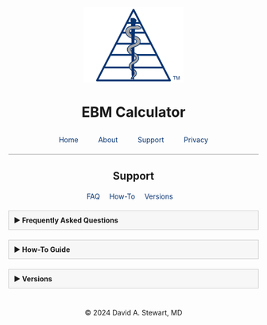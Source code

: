 <div style="text-align: center;">
  <img src="/assets/images/EBM Calculator Logo Any 3x.png" alt="EBM Calculator Logo" width="200">
  <h1>EBM Calculator</h1>
</div>

<style>

      a {
    color: #073472;
    text-decoration: none;
  }
  
    a:hover {
    text-decoration: none;
  }
  
  .tab-bar {
    display: flex;
    justify-content: center;
    border-bottom: 2px solid #ccc;
    padding-bottom: 10px;
    margin-top: 20px;
  }
  .tab-bar a {
    padding: 10px 20px;
    text-decoration: none;
    white-space: nowrap;
    transition: padding 0.3s ease;
  }
  @media (max-width: 480px) {
    .tab-bar a {
      padding: 10px 10px;
    }
  }
  
  .section-links {
    text-align: center;
    margin-top: 20px;
  }
  .section-links a {
    margin-right: 15px;
    text-decoration: none;
  }
  
  /* Box styling for collapsible sections */
  .faq-item {
    margin-bottom: 20px;
  }
  .faq-question {
    font-weight: bold;
    cursor: pointer;
    padding: 10px;
    background: #f7f7f7;
    border: 1px solid #ccc;
  }
  .faq-answer {
    display: none; /* Collapsed by default */
    padding: 10px;
    border: 1px solid #ccc;
    border-top: none;
  }
</style>

<div class="tab-bar">
  <a href="/">Home</a>
  <a href="/about">About</a>
  <a href="/support">Support</a>
  <a href="/privacy-policy">Privacy</a>
</div>

<h2 style="text-align: center;">Support</h2>
<div class="section-links">
  <a href="#faq">FAQ</a>
  <a href="#how-to-guide">How-To</a>
  <a href="#versions">Versions</a>
</div>

<div style="max-width: 600px; margin: 20px auto;">
  <!-- FAQ Section Box -->
  <div class="faq-item">
    <div class="faq-question" id="faq" onclick="toggleAnswer(this)"><span>&#9654;</span> Frequently Asked Questions</div>
    <div class="faq-answer">
      <!-- Individual FAQ items -->
      <div class="faq-item">
        <div class="faq-question" onclick="toggleAnswer(this)"><span>&#9654;</span> What devices are compatible?</div>
        <div class="faq-answer">EBM Calculator is available on iOS devices running iOS 18.1 or later. It is optimized for iPhones, but will also run on iPads and Apple Silicon Macs.</div>
      </div>
      <div class="faq-item">
        <div class="faq-question" onclick="toggleAnswer(this)"><span>&#9654;</span> How many results can I save?</div>
        <div class="faq-answer">You can save up to 50 results.<br>
          <br>
          From the Results tab, you can also reorder results (press and drag), delete individual results (swipe left), share results (swipe right), or delete all saved results (from the menu button).</div>
      </div>
      <div class="faq-item">
        <div class="faq-question" onclick="toggleAnswer(this)"><span>&#9654;</span> Why do the calculators have different input options?</div>
        <div class="faq-answer">
          Different input methods are available to fit various ways authors report their results. Choose the one that makes the most sense for the study you are appraising.<br>
          <br>
          For example, if you are assessing the performance of a Diagnostic Test and the authors report only the Predictive Values (and not sensitivity or specificity), choose PPV/NPV for your input fields.
        </div>
      </div>      
      <div class="faq-item">
        <div class="faq-question" onclick="toggleAnswer(this)"><span>&#9654;</span> What formulas are used for calculating confidence intervals?</div>
        <div class="faq-answer">
          <p><a href="/assets/pdf/Formulas.pdf" target="_blank" rel="noopener noreferrer">Click here to review the formulas</a> used for calculating all metrics and confidence intervals in the app.</p>
        </div>
      </div>        
      <div class="faq-item">
        <div class="faq-question" onclick="toggleAnswer(this)"><span>&#9654;</span> Why did you create this app?</div>
        <div class="faq-answer">I was frustrated by constantly having to switch between various websites to find online calculators for interpreting study results. I built the EBM Calculator app to streamline this process and to simplify evidence appraisal.<br>
          <br>
          My first version was coded in Python for use on my laptop. I decided to make it an official iOS app to share it easily with colleagues who were also evaluating the medical literature!<br>
        <br>
          It’s come a long way since I started, but it’s still a purposefully simple app: input data from a study to see the strength of association (for studies on a new therapy or exposure), the performance of a diagnostic test, or to calculate the post-test probability.
        </div>
      </div>
      <div class="faq-item">
        <div class="faq-question" onclick="toggleAnswer(this)"><span>&#9654;</span> Are you planning to add more features?</div>
        <div class="faq-answer">Yes! The more I learn, the more features I want to build into the app. But I also wanted to get it out there ASAP to start helping clinicians.<br>
          <br>
          If you have a suggestion of what would be helpful, please let me know at <a href="mailto:support@ebmcalculator.com">support@ebmcalculator.com</a>!</div>
      </div>
    </div>
  </div>

  <!-- How-To Guide Section Box -->
  <div class="faq-item">
    <div class="faq-question" id="how-to-guide" onclick="toggleAnswer(this)"><span>&#9654;</span> How-To Guide</div>
    <div class="faq-answer">
      <!-- Individual How-To items -->
<div class="faq-item">
  <div class="faq-question" onclick="toggleAnswer(this)"><span>&#9654;</span> Effect Calculator</div>
  <div class="faq-answer">
    <p>Choose to input data as event rates or as the numbers of participants in each arm of the study.</p>
    <!-- Screenshots 2a and 2b with centered "or" -->
    <p style="text-align: center;">
      <img src="assets/images/screenshots/Effect - Screenshot 2a.png" alt="Effect - Screenshot 2a" style="max-width:50%; height:auto; display:block; margin:0 auto;">
    </p>
    <p style="text-align: center;">or</p>
    <p style="text-align: center;">
      <img src="assets/images/screenshots/Effect - Screenshot 2b.png" alt="Effect - Screenshot 2b" style="max-width:50%; height:auto; display:block; margin:0 auto;">
    </p>
    <p>The way the study results are presented below<sup><a href="#ref1" style="text-decoration: none;">[1]</a></sup>, you could choose either. I chose to enter the event rates:</p>
<p style="text-align: center;">
  <img src="assets/images/screenshots/Effect - Example Study.png" alt="Effect - Example Study" style="max-width:90%; height:auto; display:block; margin:0 auto;">
</p>
<!-- Screenshot 3 repeated with downward arrow -->
<p style="text-align: center;">
  <img src="assets/images/screenshots/Effect - Screenshot 3.png" alt="Effect - Screenshot 3" style="max-width:50%; height:auto; display:block; margin:0 auto;">
</p>
<p style="text-align: center;">&#x2193;</p>
<p style="text-align: center;">
  <img src="assets/images/screenshots/Effect - Screenshot 4.png" alt="Effect - Screenshot 4" style="max-width:50%; height:auto; display:block; margin:0 auto;">
</p>
<!-- Reference in smaller text -->
<p id="ref1" style="font-size:0.8em; text-align:left; margin-top:20px;">
  <a href="https://pubmed.ncbi.nlm.nih.gov/29913001/" target="_blank" rel="noopener noreferrer">
    Basu B, Sander A, Roy B, Preussler S, Barua S, Mahapatra TKS, Schaefer F. Efficacy of Rituximab vs Tacrolimus in Pediatric Corticosteroid-Dependent Nephrotic Syndrome: A Randomized Clinical Trial. JAMA Pediatr. 2018 Aug 1;172(8):757-764. doi: 10.1001/jamapediatrics.2018.1323. Erratum in: JAMA Pediatr. 2018 Dec 1;172(12):1205. doi: 10.1001/jamapediatrics.2018.3632. PMID: 29913001; PMCID: PMC6142920.
  </a>
</p>
  </div>
</div>
      <div class="faq-item">
        <div class="faq-question" onclick="toggleAnswer(this)"><span>&#9654;</span> Diagnostic Test Calculator</div>
        <div class="faq-answer">
          Placeholder text: a step-by-step guide for using the Diagnostic Test Calculator will be available soon.
        </div>
      </div>
      <div class="faq-item">
        <div class="faq-question" onclick="toggleAnswer(this)"><span>&#9654;</span> Post-Test Probability Calculator</div>
        <div class="faq-answer">
          Placeholder text: details on how to use the Post-Test Probability Calculator will be added here shortly.
        </div>
      </div>
      <div class="faq-item">
        <div class="faq-question" onclick="toggleAnswer(this)"><span>&#9654;</span> Viewing Results</div>
        <div class="faq-answer">
          Placeholder text: instructions for viewing, sharing, editing, and deleting results will appear here.
        </div>
      </div>
    </div>
  </div>

  <!-- Versions Section Box -->
  <div class="faq-item">
    <div class="faq-question" id="versions" onclick="toggleAnswer(this)"><span>&#9654;</span> Versions</div>
    <div class="faq-answer">
      <!-- Individual Version Items -->
      <div class="faq-item">
        <div class="faq-question" onclick="toggleAnswer(this)"><span>&#9654;</span> v1.3.0</div>
        <div class="faq-answer">
          <ul>
            <li>All new UI with navigation bar and cleaner appearance</li>
            <li>Swipe on results to Share, Edit, Save, or Delete</li>
            <li>Drag and drop results to rearrange in Results section</li>
            <li>Calculate Post-Test Probability from any diagnostic test result</li>
            <li>New Library section with various Lessons in EBM</li>
            <li>Add Interactive Fagan Nomogram</li>
            <li>Debug and refine UI</li>
          </ul>
        </div>
      </div>
      <div class="faq-item">
        <div class="faq-question" onclick="toggleAnswer(this)"><span>&#9654;</span> v1.2.0</div>
        <div class="faq-answer">
          <ul>
            <li>Add feature to save, delete, and share results</li>
            <li>Add formula pages</li>
            <li>Update icons and logos</li>
            <li>Debug and refine UI</li>
          </ul>
        </div>
      </div>
      <div class="faq-item">
        <div class="faq-question" onclick="toggleAnswer(this)"><span>&#9654;</span> v1.1.0</div>
        <div class="faq-answer">
          <ul>
            <li>Add icons and logos</li>
            <li>Debug and refine UI</li>
          </ul>
        </div>
      </div>
      <div class="faq-item">
        <div class="faq-question" onclick="toggleAnswer(this)"><span>&#9654;</span> v1.0.0</div>
        <div class="faq-answer">
          <ul>
            <li>Effect Calculator</li>
            <li>Diagnostic Test Calculator</li>
            <li>Post-Test Probability Calculator</li>
          </ul>
        </div>
      </div>
    </div>
  </div>
</div>

<div style="text-align: center; margin-top: 40px;">
  &copy; 2024 David A. Stewart, MD
</div>

<script>
function toggleAnswer(element) {
  var answer = element.nextElementSibling;
  if (answer.style.display === "block") {
    answer.style.display = "none";
    element.querySelector("span").innerHTML = "&#9654;";
  } else {
    answer.style.display = "block";
    element.querySelector("span").innerHTML = "&#9660;";
  }
}
</script>
